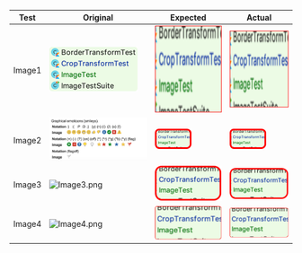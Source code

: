 |  Test  |              Original              |              Expected              |              Actual              |
|--------|------------------------------------|------------------------------------|----------------------------------|
| Image1 | ![Image1.png](original/Image1.png) | ![Image1.png](expected/image1.png) | ![Image1.png](actual/Image1.png) |
| Image2 | ![Image2.png](original/Image2.png) | ![Image2.png](expected/image2.png) | ![Image2.png](actual/Image2.png) |
| Image3 | ![Image3.png](original/Image3.png) | ![Image3.png](expected/image3.png) | ![Image3.png](actual/Image3.png) |
| Image4 | ![Image4.png](original/Image4.png) | ![Image4.png](expected/image4.png) | ![Image4.png](actual/Image4.png) |

